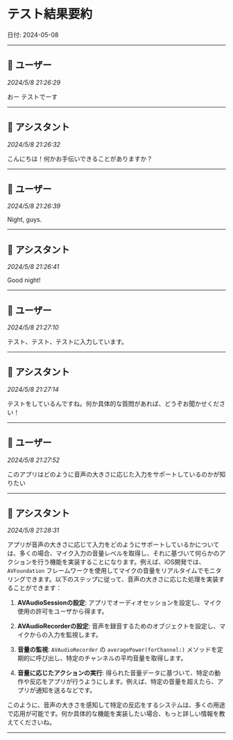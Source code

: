 # テスト結果要約

日付: 2024-05-08

---

## 👤 ユーザー
*2024/5/8 21:26:29*

おー テストでーす

---

## 🤖 アシスタント
*2024/5/8 21:26:32*

こんにちは！何かお手伝いできることがありますか？

---

## 👤 ユーザー
*2024/5/8 21:26:39*

Night, guys.

---

## 🤖 アシスタント
*2024/5/8 21:26:41*

Good night!

---

## 👤 ユーザー
*2024/5/8 21:27:10*

テスト、テスト、テストに入力しています。

---

## 🤖 アシスタント
*2024/5/8 21:27:14*

テストをしているんですね。何か具体的な質問があれば、どうぞお聞かせください！

---

## 👤 ユーザー
*2024/5/8 21:27:52*

このアプリはどのように音声の大きさに応じた入力をサポートしているのかが知りたい

---

## 🤖 アシスタント
*2024/5/8 21:28:31*

アプリが音声の大きさに応じて入力をどのようにサポートしているかについては、多くの場合、マイク入力の音量レベルを取得し、それに基づいて何らかのアクションを行う機能を実装することになります。例えば、iOS開発では、`AVFoundation` フレームワークを使用してマイクの音量をリアルタイムでモニタリングできます。以下のステップに従って、音声の大きさに応じた処理を実装することができます：

1. **AVAudioSessionの設定**: アプリでオーディオセッションを設定し、マイク使用の許可をユーザから得ます。

2. **AVAudioRecorderの設定**: 音声を録音するためのオブジェクトを設定し、マイクからの入力を監視します。

3. **音量の監視**: `AVAudioRecorder` の `averagePower(forChannel:)` メソッドを定期的に呼び出し、特定のチャンネルの平均音量を取得します。

4. **音量に応じたアクションの実行**: 得られた音量データに基づいて、特定の動作や反応をアプリが行うようにします。例えば、特定の音量を超えたら、アプリが通知を送るなどです。

このように、音声の大きさを感知して特定の反応をするシステムは、多くの用途で応用が可能です。何か具体的な機能を実装したい場合、もっと詳しい情報を教えてくださいね。

---
